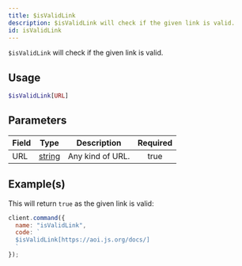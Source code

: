 ```yaml
---
title: $isValidLink
description: $isValidLink will check if the given link is valid.
id: isValidLink
---
```


`$isValidLink` will check if the given link is valid.

## Usage

```php
$isValidLink[URL]
```

## Parameters

| Field | Type                                                                                              | Description      | Required |
| ----- | ------------------------------------------------------------------------------------------------- | ---------------- | :------: |
| URL   | [string](https://developer.mozilla.org/en-US/docs/Web/JavaScript/Reference/Global_Objects/String) | Any kind of URL. |   true   |

## Example(s)

This will return `true` as the given link is valid:

```javascript
client.command({
  name: "isValidLink",
  code: `
  $isValidLink[https://aoi.js.org/docs/]
  `
});
```
